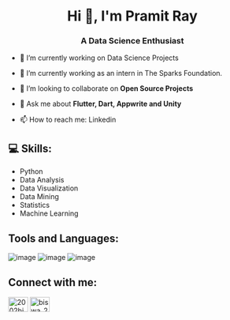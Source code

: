 <h1 align="center">Hi 👋, I'm Pramit Ray</h1>
<h3 align="center">A Data Science Enthusiast</h3>

- 🔭 I’m currently working on Data Science Projects

- 🌱 I’m currently working as an intern in The Sparks Foundation.

- 👯 I’m looking to collaborate on **Open Source Projects**

- 💬 Ask me about **Flutter, Dart, Appwrite and Unity**

- 📫 How to reach me: Linkedin



## 💻 Skills:

- Python
- Data Analysis
- Data Visualization
- Data Mining
- Statistics
- Machine Learning

## Tools and Languages:
![image](https://user-images.githubusercontent.com/93142399/229361442-a9428eb6-d674-4d12-a795-1c6fa3fd3610.png)
![image](https://user-images.githubusercontent.com/93142399/229361348-79cce11c-52d2-4f62-bb6f-d165f439f423.png)
![image](https://user-images.githubusercontent.com/93142399/229360673-1bdcad17-b3c7-4269-80a9-1e85e06169a4.png)


## Connect with me:
<a href="https://www.linkedin.com/in/pramit-ray-a42874215/" target="blank"><img align="center" src="https://raw.githubusercontent.com/rahuldkjain/github-profile-readme-generator/master/src/images/icons/Social/linked-in-alt.svg" alt="2002bishwajeet" height="30" width="40" /></a>
<a href="https://www.instagram.com/itz_pramitray_2001" target="blank"><img align="center" src="https://raw.githubusercontent.com/rahuldkjain/github-profile-readme-generator/master/src/images/icons/Social/instagram.svg" alt="biswa_20p" height="30" width="40" /></a>

